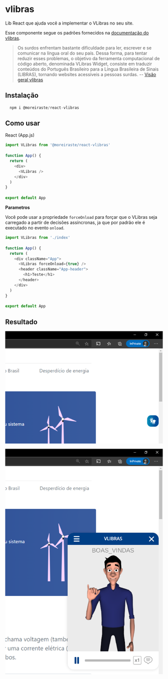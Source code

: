 # vlibras

Lib React que ajuda você a implementar o VLibras no seu site.

Esse componente segue os padrões fornecidos na [documentação do vlibras](https://www.vlibras.gov.br/doc/widget/index.html).

> Os surdos enfrentam bastante dificuldade para ler, escrever e se comunicar na língua oral do seu país. Dessa forma, para tentar reduzir esses problemas, o objetivo da ferramenta computacional de código aberto, denominada VLibras Widget, consiste em traduzir conteúdos do Português Brasileiro para a Língua Brasileira de Sinais (LIBRAS), tornando websites acessíveis a pessoas surdas. -- [Visão geral vlibras](https://www.vlibras.gov.br/doc/widget/introduction/overview.html)

## Instalação

```typescript
  npm i @moreiraste/react-vlibras
```

## Como usar

React (App.js)

```typescript
import VLibras from '@moreiraste/react-vlibras'

function App() {
  return (
    <div>
      <VLibras />
    </div>
  )
}

export default App
```

**Parametros**

Você pode usar a propriedade `forceOnload` para forçar que o VLibras seja carregado a partir de decisões assíncronas, ja que por padrão ele é executado no evento `onload`.

```typescript
import VLibras from './index'

function App() {
  return (
    <div className="App">
      <VLibras forceOnload={true} />
      <header className="App-header">
        <h1>Teste</h1>
      </header>
    </div>
  )
}

export default App
```

## Resultado

![Rsultado 1](/public/assets/result1.png)

![Rsultado 2](/public/assets/result2.png)



